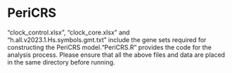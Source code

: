 # PeriCRS
“clock_control.xlsx”, “clock_core.xlsx” and “h.all.v2023.1.Hs.symbols.gmt.txt” include the gene sets required for constructing the PeriCRS model.“PeriCRS.R” provides the code for the analysis process. 
Please ensure that all the above files and data are placed in the same directory before running.

